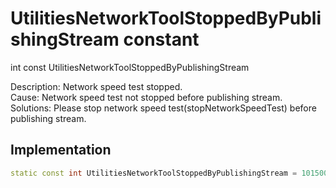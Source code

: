 


# UtilitiesNetworkToolStoppedByPublishingStream constant







int const UtilitiesNetworkToolStoppedByPublishingStream
  




<p>Description: Network speed test stopped. <br>Cause: Network speed test not stopped before publishing stream. <br> Solutions: Please stop network speed test(stopNetworkSpeedTest) before publishing stream.</p>



## Implementation

```dart
static const int UtilitiesNetworkToolStoppedByPublishingStream = 1015005;
```







